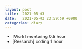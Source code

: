 ```yaml
---
layout: post
title:  2021-05-03
date:   2021-05-03 23:59:59 +0900
categories: diary
---
```


- [Work] mentoring 0.5 hour
- [Reesarch] coding 1 hour

